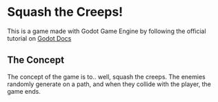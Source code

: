 # Squash the Creeps!
This is a game made with Godot Game Engine by following the official tutorial on [Godot Docs](https://docs.godotengine.org/en/stable/getting_started/first_2d_game/index.html)

## The Concept
The concept of the game is to.. well, squash the creeps. The enemies randomly generate on a path, and when they collide with the player, the game ends.
